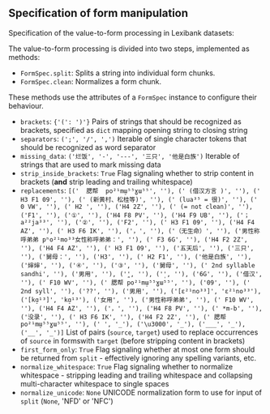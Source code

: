 ## Specification of form manipulation


Specification of the value-to-form processing in Lexibank datasets:

The value-to-form processing is divided into two steps, implemented as methods:
- `FormSpec.split`: Splits a string into individual form chunks.
- `FormSpec.clean`: Normalizes a form chunk.

These methods use the attributes of a `FormSpec` instance to configure their behaviour.

- `brackets`: `{'(': ')'}`
  Pairs of strings that should be recognized as brackets, specified as `dict` mapping opening string to closing string
- `separators`: `(';', '/', ',')`
  Iterable of single character tokens that should be recognized as word separator
- `missing_data`: `('烂饭', '-', '---', '三只', '他是白族')`
  Iterable of strings that are used to mark missing data
- `strip_inside_brackets`: `True`
  Flag signaling whether to strip content in brackets (**and** strip leading and trailing whitespace)
- `replacements`: `[('  腮帮  po²¹mɯ̠⁵⁵ɣɯ⁵⁵', ''), (' (借汉方言 )', ''), (' H3 F1 09', ''), (' (新黄村、松桂等)', ''), (' (lua³⁵ = 很)', ''), (' 0 VW', ''), (' H2 ', ''), ('H4 2Z', ''), (' (= not clean)', ''), ('F1', ''), ('①', ''), ('H4 F8 PV', ''), ('H4 F9 UB', ''), ('；a²²ja³³', ''), ('②', ''), ('F2', ''), (' H3 F1 09', ''), ('H4 F4 AZ', ''), (' H3 F6 IK', ''), ('，', ''), ('（无生命）', ''), ('男性称呼弟弟 pʰo²¹mo³³女性称呼弟弟：', ''), (' F3 6G', ''), ('H4 F2 2Z', ''), ('H4 F4 AZ', ''), (' H3 F1 09', ''), ('五天后', ''), ('三只', ''), ('舅母：', ''), ('H3', ''), (' H2 F1', ''), ('他是白族', ''), ('婶婶', ''), ('④', ''), ('③', ''), ('舅母', ''), (' 2nd syllable sandhi', ''), ('男用', ''), ('̪', ''), ('̩', ''), ('6G', ''), ('借汉', ''), (' F10 WV', ''), (' 腮帮 po²¹mɯ̠⁵⁵ɣɯ⁵⁵', ''), ('09', ''), (' 2nd syll', ''), ('??', ''), ('男用', ''), ('[ɛ²¹no³³]', 'ɛ²¹no³³'), ('[kɑ̠¹³]', 'kɑ̠¹³'), ('女用', ''), ('男性称呼弟弟', ''), (' F10 WV', ''), ('H4 F4 AZ', ''), ('，', ''), ('H4 F8 PV', ''), (' *m-b', ''), ('没录', ''), (' H3 F6 IK', ''), ('H4 F2 2Z', ''), (' 腮帮  po²¹mɯ̠⁵⁵ɣɯ⁵⁵', ''), (' ', '_'), ('\u3000', '_'), ('___', '_'), ('__', '_')]`
  List of pairs (`source`, `target`) used to replace occurrences of `source` in formswith `target` (before stripping content in brackets)
- `first_form_only`: `True`
  Flag signaling whether at most one form should be returned from `split` - effectively ignoring any spelling variants, etc.
- `normalize_whitespace`: `True`
  Flag signaling whether to normalize whitespace - stripping leading and trailing whitespace and collapsing multi-character whitespace to single spaces
- `normalize_unicode`: `None`
  UNICODE normalization form to use for input of `split` (`None`, 'NFD' or 'NFC')